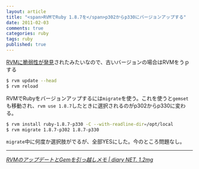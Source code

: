 ```yaml
---
layout: article
title: "<span>RVMでRuby 1.8.7を</span>p302からp330にバージョンアップする"
date: 2011-02-03
comments: true
categories: ruby
tags: ruby
published: true
---
```


[RVMに脆弱性が発見](http://japan.cnet.com/news/business/20425220/)されたみたいなので、古いバージョンの場合はRVMをうｐする

~~~ sh
$ rvm update --head
$ rvm reload
~~~

RVMでRubyをバージョンアップするには`migrate`を使う。これを使うと`gemset`も移動され、`rvm use 1.8.7`したときに選択されるのがp302からp330に変わる。

~~~ sh
$ rvm install ruby-1.8.7-p330 -C --with-readline-dir=/opt/local
$ rvm migrate 1.8.7-p302 1.8.7-p330
~~~

`migrate`中に何度か選択肢がでるが、全部YESにした。今のところ問題なし。

* * *

<cite>[RVMのアップデートとGemを引っ越しメモ \| diary NET. 1.2mg](http://www.milligramme.cc/wp/archives/3527)</cite>
